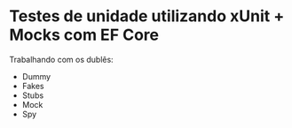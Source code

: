 # Testes de unidade utilizando xUnit + Mocks com EF Core

Trabalhando com os dublês: 

<ul>
  <li>Dummy</li> 
  <li>Fakes</li>
  <li>Stubs</li>
  <li>Mock</li>
  <li>Spy</li>
</ul>
